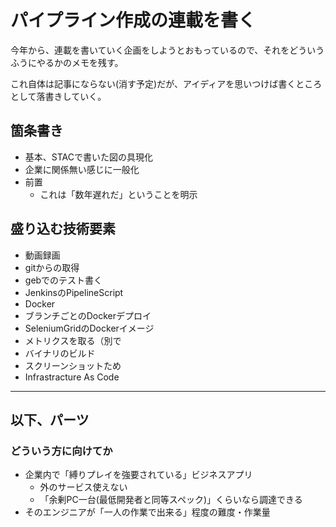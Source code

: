 # パイプライン作成の連載を書く

今年から、連載を書いていく企画をしようとおもっているので、それをどういうふうにやるかのメモを残す。

これ自体は記事にならない(消す予定)だが、アイディアを思いつけば書くところとして落書きしていく。

## 箇条書き

+ 基本、STACで書いた図の具現化
+ 企業に関係無い感じに一般化
+ 前置
	+ これは「数年遅れだ」ということを明示

## 盛り込む技術要素

+ 動画録画
+ gitからの取得
+ gebでのテスト書く
+ JenkinsのPipelineScript
+ Docker
+ ブランチごとのDockerデプロイ
+ SeleniumGridのDockerイメージ
+ メトリクスを取る（別で
+ バイナリのビルド
+ スクリーンショットため
+ Infrastracture As Code

---

## 以下、パーツ

### どういう方に向けてか

- 企業内で「縛りプレイを強要されている」ビジネスアプリ
	- 外のサービス使えない
	- 「余剰PC一台(最低開発者と同等スペック)」くらいなら調達できる
- そのエンジニアが「一人の作業で出来る」程度の難度・作業量
